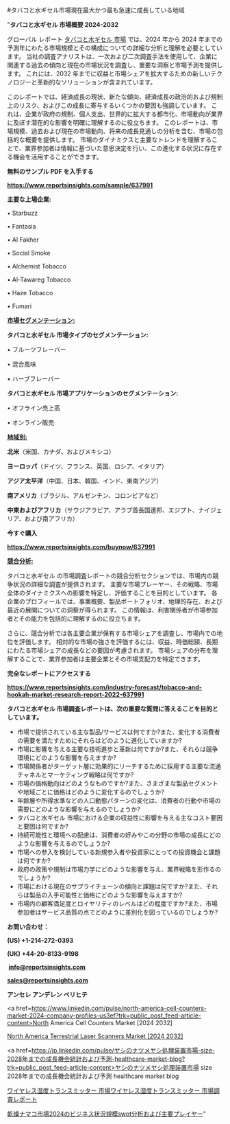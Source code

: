 #タバコと水ギセル市場現在最大かつ最も急速に成長している地域

"<strong>タバコと水ギセル 市場概要 2024-2032</strong>

グローバル レポート <a href=https://www.reportsinsights.com/sample/637991>タバコと水ギセル 市場</a> では、2024 年から 2024 年までの予測年にわたる市場規模とその構成についての詳細な分析と理解を必要としています。 当社の調査アナリストは、一次および二次調査手法を使用して、企業に関連する過去の傾向と現在の市場状況を調査し、重要な洞察と市場予測を提供します。 これには、2032 年までに収益と市場シェアを拡大​​するための新しいテクノロジーと革新的なソリューションが含まれています。

このレポートでは、経済成長の現状、新たな傾向、経済成長の政治的および規制上のリスク、およびこの成長に寄与するいくつかの要因も強調しています。 これは、企業が政府の規制、個人支出、世界的に拡大する都市化、市場動向が業界に及ぼす潜在的な影響を明確に理解するのに役立ちます。 このレポートは、市場規模、過去および現在の市場動向、将来の成長見通しの分析を含む、市場の包括的な概要を提供します。 市場のダイナミクスと主要なトレンドを理解することで、業界参加者は情報に基づいた意思決定を行い、この進化する状況に存在する機会を活用することができます。

<strong><b>無料のサンプル PDF を入手する</b></strong>

<a href=https://www.reportsinsights.com/sample/637991><strong><u>https://www.reportsinsights.com/sample/637991</u></strong></a>

<strong>主要な上場企業:</strong>

• Starbuzz

• Fantasia

• Al Fakher

• Social Smoke

• Alchemist Tobacco

• Al-Tawareg Tobacco

• Haze Tobacco

• Fumari

<strong><u>市場セグメンテーション</u></strong><strong><u>:</u></strong>

<strong>タバコと水ギセル 市場タイプのセグメンテーション:</strong>

• フルーツフレーバー

• 混合風味

• ハーブフレーバー

<strong>タバコと水ギセル 市場アプリケーションのセグメンテーション:</strong>

• オフライン売上高

• オンライン販売

<strong><u>地域別</u></strong><strong><u>:</u></strong>

<strong>北米</strong>（米国、カナダ、およびメキシコ）

<strong>ヨーロッパ</strong>（ドイツ、フランス、英国、ロシア、イタリア）

<strong>アジア太平洋</strong>（中国、日本、韓国、インド、東南アジア）

<strong>南アメリカ</strong>（ブラジル、アルゼンチン、コロンビアなど）

<strong>中東およびアフリカ</strong>（サウジアラビア、アラブ首長国連邦、エジプト、ナイジェリア、および南アフリカ）

<strong>今すぐ購入</strong>

<a href=https://www.reportsinsights.com/buynow/637991><strong><u>https://www.reportsinsights.com/buynow/637991</u></strong></a>

<strong><u>競合分析:</u></strong>

タバコと水ギセル の市場調査レポートの競合分析セクションでは、市場内の競争状況の詳細な調査が提供されます。 主要な市場プレーヤー、その戦略、市場全体のダイナミクスへの影響を特定し、評価することを目的としています。 各企業のプロフィールでは、事業概要、製品ポートフォリオ、地理的存在、および最近の展開についての洞察が得られます。 この情報は、利害関係者が市場参加者とその能力を包括的に理解するのに役立ちます。

さらに、競合分析では各主要企業が保有する市場シェアを調査し、市場内での地位を評価します。 相対的な市場の強さを評価するには、収益、時価総額、長期にわたる市場シェアの成長などの要因が考慮されます。 市場シェアの分布を理解することで、業界参加者は主要企業とその市場支配力を特定できます。

<strong>完全なレポートにアクセスする</strong>

<a href=https://www.reportsinsights.com/industry-forecast/tobacco-and-hookah-market-research-report-2022-637991><strong><u><b>https://www.reportsinsights.com/industry-forecast/tobacco-and-hookah-market-research-report-2022-637991</b></u></strong></a>

<strong><b>タバコと水ギセル 市場調査レポートは、次の重要な質問に答えることを目的としています。</b></strong>
<ul>
  <li>市場で提供されている主な製品/サービスは何ですか?また、変化する消費者の需要を満たすためにそれらはどのように進化していますか?</li>
  <li>市場に影響を与える主要な技術進歩と革新は何ですか?また、それらは競争環境にどのような影響を与えますか?</li>
  <li>市場関係者がターゲット層に効果的にリーチするために採用する主要な流通チャネルとマーケティング戦略は何ですか?</li>
  <li>市場の価格動向はどのようなものですか?また、さまざまな製品セグメントや地域ごとに価格はどのように変化するのでしょうか?</li>
  <li>年齢層や所得水準などの人口動態パターンの変化は、消費者の行動や市場の需要にどのような影響を与えるのでしょうか?</li>
  <li>タバコと水ギセル 市場における企業の収益性に影響を与える主なコスト要因と要因は何ですか?</li>
  <li>持続可能性と環境への配慮は、消費者の好みやこの分野の市場の成長にどのような影響を与えるのでしょうか?</li>
  <li>市場への参入を検討している新規参入者や投資家にとっての投資機会と課題は何ですか?</li>
  <li>政府の政策や規制は市場力学にどのような影響を与え、業界戦略を形作るのでしょうか?</li>
  <li>市場における現在のサプライチェーンの傾向と課題は何ですか?また、それらは製品の入手可能性と価格にどのような影響を与えますか?</li>
  <li>市場内の顧客満足度とロイヤリティのレベルはどの程度ですか?また、市場参加者はサービス品質の点でどのように差別化を図っているのでしょうか?</li>
</ul>
<strong>お問い合わせ：</strong>

<strong>(US) +1-214-272-0393</strong>

<strong>(UK) +44-20-8133-9198</strong>

<strong> </strong><a href=info@reportsinsights.com><strong><u>info@reportsinsights.com</u></strong></a>

<a href=sales@reportsinsights.com><strong><u>sales@reportsinsights.com</u></strong></a>

<strong>アンセレ アンデレン ベリヒテ</strong>

<a href=https://www.linkedin.com/pulse/north-america-cell-counters-market-2024-company-profiles-us3ef?trk=public_post_feed-article-content>North America Cell Counters Market [2024 2032]</a>

<a href=https://www.linkedin.com/pulse/north-america-terrestrial-laser-scanners-market-growth-focused-szgef/>North America Terrestrial Laser Scanners Market [2024 2032]</a>

<a href=https://jp.linkedin.com/pulse/ヤシのナツメヤシ処理装置市場-size-2028年までの成長機会統計および予測-healthcare-market-blog?trk=public_post_feed-article-content>ヤシのナツメヤシ処理装置市場 size 2028年までの成長機会統計および予測 healthcare market blog</a>

<a href=https://www.linkedin.com/pulse/ワイヤレス湿度トランスミッター-市場ワイヤレス湿度トランスミッター-市場調査レポート-reports-insights-expert-1f/>ワイヤレス湿度トランスミッター 市場ワイヤレス湿度トランスミッター 市場調査レポート</a>

<a href=https://www.linkedin.com/pulse/乾燥ナマコ市場2024のビジネス状況規模swot分析および主要プレイヤー-reports-insights-expert-xkejf/>乾燥ナマコ市場2024のビジネス状況規模swot分析および主要プレイヤー</a>"
